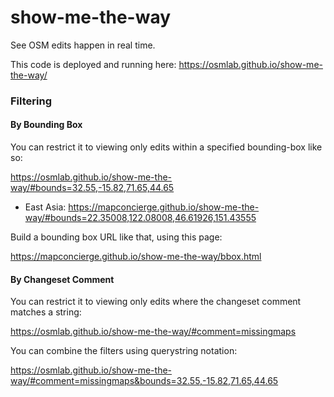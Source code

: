 show-me-the-way
===============

See OSM edits happen in real time.

This code is deployed and running here:
https://osmlab.github.io/show-me-the-way/

### Filtering

#### By Bounding Box

You can restrict it to viewing only edits within a specified bounding-box like so:

https://osmlab.github.io/show-me-the-way/#bounds=32.55,-15.82,71.65,44.65

* East Asia: https://mapconcierge.github.io/show-me-the-way/#bounds=22.35008,122.08008,46.61926,151.43555

Build a bounding box URL like that, using this page:

https://mapconcierge.github.io/show-me-the-way/bbox.html

#### By Changeset Comment

You can restrict it to viewing only edits where the changeset comment matches a string:

https://osmlab.github.io/show-me-the-way/#comment=missingmaps

You can combine the filters using querystring notation:

https://osmlab.github.io/show-me-the-way/#comment=missingmaps&bounds=32.55,-15.82,71.65,44.65
